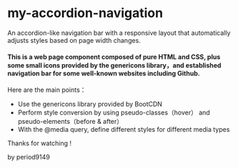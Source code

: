 # my-accordion-navigation
An accordion-like navigation bar with a responsive layout that automatically adjusts styles based on page width changes.

#### This is a web page component composed of pure HTML and CSS, plus some small icons provided by the genericons library，and established navigation bar for some well-known websites including Github.

Here are the main points：

 - Use the genericons library provided by BootCDN
 - Perform style conversion by using pseudo-classes（hover） and pseudo-elements（before & after）
 - With the @media query, define different styles for different media types

Thanks for watching !

by period9149
